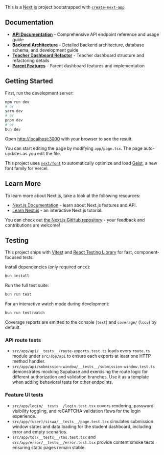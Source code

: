 This is a [Next.js](https://nextjs.org) project bootstrapped with [`create-next-app`](https://nextjs.org/docs/app/api-reference/cli/create-next-app).

## Documentation

- **[API Documentation](./API.md)** - Comprehensive API endpoint reference and usage guide
- **[Backend Architecture](./BACKEND.md)** - Detailed backend architecture, database schema, and development guide
- **[Teacher Dashboard Refactor](./TEACHER_DASHBOARD_REFACTOR.md)** - Teacher dashboard structure and refactoring details
- **[Parent Features](./PARENT_FEATURES_README.md)** - Parent dashboard features and implementation

## Getting Started

First, run the development server:

```bash
npm run dev
# or
yarn dev
# or
pnpm dev
# or
bun dev
```

Open [http://localhost:3000](http://localhost:3000) with your browser to see the result.

You can start editing the page by modifying `app/page.tsx`. The page auto-updates as you edit the file.

This project uses [`next/font`](https://nextjs.org/docs/app/building-your-application/optimizing/fonts) to automatically optimize and load [Geist](https://vercel.com/font), a new font family for Vercel.

## Learn More

To learn more about Next.js, take a look at the following resources:

- [Next.js Documentation](https://nextjs.org/docs) - learn about Next.js features and API.
- [Learn Next.js](https://nextjs.org/learn) - an interactive Next.js tutorial.

You can check out [the Next.js GitHub repository](https://github.com/vercel/next.js) - your feedback and contributions are welcome!

## Testing

This project ships with [Vitest](https://vitest.dev) and [React Testing Library](https://testing-library.com/docs/react-testing-library/intro/) for fast, component-focused tests.

Install dependencies (only required once):

```bash
bun install
```

Run the full test suite:

```bash
bun run test
```

For an interactive watch mode during development:

```bash
bun run test:watch
```

Coverage reports are emitted to the console (`text`) and `coverage/` (`lcov`) by default.

### API route tests

- `src/app/api/__tests__/route-exports.test.ts` loads every `route.ts` module under `src/app/api` to ensure each exports at least one HTTP method handler.
- `src/app/api/submission-window/__tests__/submission-window.test.ts` demonstrates mocking Supabase and exercising the route logic for different authorization and validation branches. Use it as a template when adding behavioral tests for other endpoints.

### Feature UI tests

- `src/app/login/__tests__/login.test.tsx` covers rendering, password visibility toggling, and reCAPTCHA validation flows for the login experience.
- `src/app/(user)/siswa/__tests__/page.test.tsx` simulates submission window states and data loading for the student dashboard, including error and empty scenarios.
- `src/app/tos/__tests__/tos.test.tsx` and `src/app/error/__tests__/error.test.tsx` provide content smoke tests ensuring static pages remain stable.
